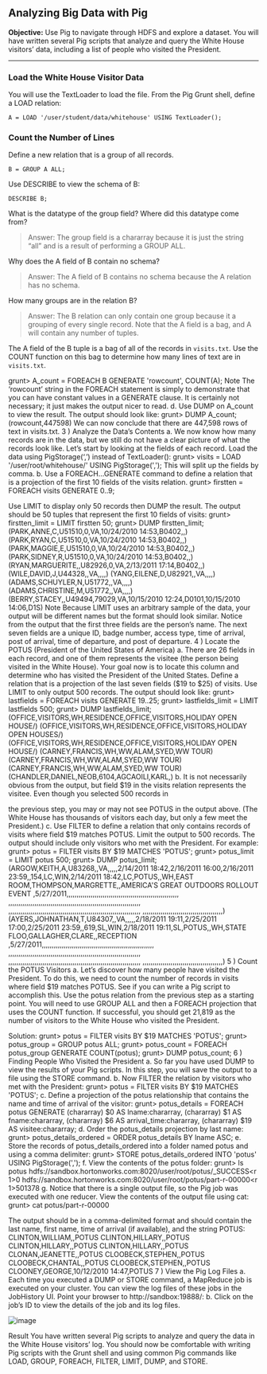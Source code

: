 ## Analyzing Big Data with Pig

**Objective:** Use Pig to navigate through HDFS and explore a dataset. You will have written several Pig scripts that analyze and query the White House visitors’ data, including a list of
people who visited the President.

---

### Load the White House Visitor Data

You will use the TextLoader to load the file. From the Pig Grunt
shell, define a LOAD relation:

```
A = LOAD '/user/student/data/whitehouse' USING TextLoader();
```

### Count the Number of Lines

Define a new relation that is a group of all records.

```
B = GROUP A ALL;
```

Use DESCRIBE to view the schema of B:

```
DESCRIBE B;
```

What is the datatype of the group field? 
Where did this datatype come from? 

> Answer: The group field is a chararray because it is just the string “all”
and is a result of performing a GROUP ALL.

Why does the A field of B contain no schema? 

> Answer: The A field of B contains no schema because the A relation has
no schema.

How many groups are in the relation B? 

> Answer: The B relation can only contain one group because it a
grouping of every single record. Note that the A field is a bag, and A will
contain any number of tuples.

The A field of the B tuple is a bag of all of the records in `visits.txt`. Use the
COUNT function on this bag to determine how many lines of text are in
`visits.txt`.

grunt> A_count = FOREACH B GENERATE 'rowcount', COUNT(A);
Note
The ‘rowcount’ string in the FOREACH statement is simply to demonstrate
that you can have constant values in a GENERATE clause. It is certainly not
necessary; it just makes the output nicer to read.
d. Use DUMP on A_count to view the result. The output should look like:
grunt> DUMP A_count;
(rowcount,447598)
We can now conclude that there are 447,598 rows of text in visits.txt.
3 ) Analyze the Data’s Contents
a. We now know how many records are in the data, but we still do not have
a clear picture of what the records look like. Let’s start by looking at the
fields of each record. Load the data using PigStorage(‘,’) instead of
TextLoader():
grunt> visits = LOAD '/user/root/whitehouse/' USING
PigStorage(',');
This will split up the fields by comma.
b. Use a FOREACH...GENERATE command to define a relation that is a
projection of the first 10 fields of the visits relation.
grunt> firstten = FOREACH visits GENERATE $0..$9;

Use LIMIT to display only 50 records then DUMP the result.
The output should be 50 tuples that represent the first 10 fields of visits:
grunt> firstten_limit = LIMIT firstten 50;
grunt> DUMP firstten_limit;
(PARK,ANNE,C,U51510,0,VA,10/24/2010 14:53,B0402,,)
(PARK,RYAN,C,U51510,0,VA,10/24/2010 14:53,B0402,,)
(PARK,MAGGIE,E,U51510,0,VA,10/24/2010 14:53,B0402,,)
(PARK,SIDNEY,R,U51510,0,VA,10/24/2010 14:53,B0402,,)
(RYAN,MARGUERITE,,U82926,0,VA,2/13/2011 17:14,B0402,,)
(WILE,DAVID,J,U44328,,VA,,,,)
(YANG,EILENE,D,U82921,,VA,,,,)
(ADAMS,SCHUYLER,N,U51772,,VA,,,,)
(ADAMS,CHRISTINE,M,U51772,,VA,,,,)
(BERRY,STACEY,,U49494,79029,VA,10/15/2010 12:24,D0101,10/15/2010
14:06,D1S)
Note
Because LIMIT uses an arbitrary sample of the data, your output will be
different names but the format should look similar.
Notice from the output that the first three fields are the person’s name.
The next seven fields are a unique ID, badge number, access type, time
of arrival, post of arrival, time of departure, and post of departure.
4 ) Locate the POTUS (President of the United States of America)
a. There are 26 fields in each record, and one of them represents the visitee
(the person being visited in the White House). Your goal now is to locate
this column and determine who has visited the President of the United
States. Define a relation that is a projection of the last seven fields ($19
to $25) of visits. Use LIMIT to only output 500 records. The output should
look like:
grunt> lastfields = FOREACH visits GENERATE $19..$25;
grunt> lastfields_limit = LIMIT lastfields 500;
grunt> DUMP lastfields_limit;
(OFFICE,VISITORS,WH,RESIDENCE,OFFICE,VISITORS,HOLIDAY OPEN HOUSE/)
(OFFICE,VISITORS,WH,RESIDENCE,OFFICE,VISITORS,HOLIDAY OPEN
HOUSES/)
(OFFICE,VISITORS,WH,RESIDENCE,OFFICE,VISITORS,HOLIDAY OPEN HOUSE/)
(CARNEY,FRANCIS,WH,WW,ALAM,SYED,WW TOUR)
(CARNEY,FRANCIS,WH,WW,ALAM,SYED,WW TOUR)
(CARNEY,FRANCIS,WH,WW,ALAM,SYED,WW TOUR)
(CHANDLER,DANIEL,NEOB,6104,AGCAOILI,KARL,)
b. It is not necessarily obvious from the output, but field $19 in the visits
relation represents the visitee. Even though you selected 500 records in

the previous step, you may or may not see POTUS in the output above.
(The White House has thousands of visitors each day, but only a few
meet the President.)
c. Use FILTER to define a relation that only contains records of visits where
field $19 matches POTUS. Limit the output to 500 records.
The output should include only visitors who met with the President. For
example:
grunt> potus = FILTER visits BY $19 MATCHES 'POTUS';
grunt> potus_limit = LIMIT potus 500;
grunt> DUMP potus_limit;
(ARGOW,KEITH,A,U83268,,VA,,,,,2/14/2011 18:42,2/16/2011
16:00,2/16/2011 23:59,,154,LC,WIN,2/14/2011
18:42,LC,POTUS,,WH,EAST ROOM,THOMPSON,MARGRETTE,,AMERICA'S GREAT
OUTDOORS ROLLOUT EVENT
,5/27/2011,,,,,,,,,,,,,,,,,,,,,,,,,,,,,,,,,,,,,,,,,,,,,,,,,,,,,,,,
,,,,,,,,,,,,,,,,,,,,,,,,,,,,,,,,,,,,,,,,,,,,,,,,,,,,,,,,,,,,,,,,,,
,,,,,,,,,,,,,,,,,,,,,,,,,,,,,,,,,,,,,,,,,,,,,,,,,,,,,,,,,,,,,,,,,,
,,,,,,,,,,,,,,,,,,,,,,,,,,,,,,,,,,,,,,,,)
(AYERS,JOHNATHAN,T,U84307,,VA,,,,,2/18/2011 19:11,2/25/2011
17:00,2/25/2011 23:59,,619,SL,WIN,2/18/2011
19:11,SL,POTUS,,WH,STATE FLOO,GALLAGHER,CLARE,,RECEPTION
,5/27/2011,,,,,,,,,,,,,,,,,,,,,,,,,,,,,,,,,,,,,,,,,,,,,,,,,,,,,,,,
,,,,,,,,,,,,,,,,,,,,,,,,,,,,,,,,,,,,,,,,,,,,,,,,,,,,,,,,,,,,,,,,,,
,,,,,,,,,,,,,,,,,,,,,,,,,,,,,,,,,,,,,,,,,,,,,,,,,,,,,,,,,,,,,,,,,,
,,,,,,,,,,,,,,,,,,,,,,,,,,,,,,,,,,,,,,,,)
5 ) Count the POTUS Visitors
a. Let’s discover how many people have visited the President. To do this,
we need to count the number of records in visits where field $19
matches POTUS. See if you can write a Pig script to accomplish this. Use
the potus relation from the previous step as a starting point. You will
need to use GROUP ALL and then a FOREACH projection that uses the COUNT
function.
If successful, you should get 21,819 as the number of visitors to the
White House who visited the President.

Solution:
grunt> potus = FILTER visits BY $19 MATCHES 'POTUS';
grunt> potus_group = GROUP potus ALL;
grunt> potus_count = FOREACH potus_group GENERATE COUNT(potus);
grunt> DUMP potus_count;
6 ) Finding People Who Visited the President
a. So far you have used DUMP to view the results of your Pig scripts. In this
step, you will save the output to a file using the STORE command.
b. Now FILTER the relation by visitors who met with the President:
grunt> potus = FILTER visits BY $19 MATCHES 'POTUS';
c. Define a projection of the potus relationship that contains the name and
time of arrival of the visitor:
grunt> potus_details = FOREACH potus GENERATE
(chararray) $0 AS lname:chararray,
(chararray) $1 AS fname:chararray,
(chararray) $6 AS arrival_time:chararray,
(chararray) $19 AS visitee:chararray;
d. Order the potus_details projection by last name:
grunt> potus_details_ordered = ORDER potus_details BY lname ASC;
e. Store the records of potus_details_ordered into a folder named potus
and using a comma delimiter:
grunt> STORE potus_details_ordered INTO 'potus' USING
PigStorage(',');
f. View the contents of the potus folder:
grunt> ls potus
hdfs://sandbox.hortonworks.com:8020/user/root/potus/_SUCCESS<r 1>0
hdfs://sandbox.hortonworks.com:8020/user/root/potus/part-r-00000<r
1>501378
g. Notice that there is a single output file, so the Pig job was executed with
one reducer. View the contents of the output file using cat:
grunt> cat potus/part-r-00000

The output should be in a comma-delimited format and should contain
the last name, first name, time of arrival (if available), and the string
POTUS:
CLINTON,WILLIAM,,POTUS
CLINTON,HILLARY,,POTUS
CLINTON,HILLARY,,POTUS
CLINTON,HILLARY,,POTUS
CLONAN,JEANETTE,,POTUS
CLOOBECK,STEPHEN,,POTUS
CLOOBECK,CHANTAL,,POTUS
CLOOBECK,STEPHEN,,POTUS
CLOONEY,GEORGE,10/12/2010 14:47,POTUS
7 ) View the Pig Log Files
a. Each time you executed a DUMP or STORE command, a MapReduce job is
executed on your cluster.
You can view the log files of these jobs in the JobHistory UI. Point your
browser to http://sandbox:19888/:
b. Click on the job’s ID to view the details of the job and its log files.

![image](https://user-images.githubusercontent.com/558905/55203355-6950d380-51a1-11e9-8351-7044f35853d7.png)

Result
You have written several Pig scripts to analyze and query the data in the White House
visitors’ log. You should now be comfortable with writing Pig scripts with the Grunt
shell and using common Pig commands like LOAD, GROUP, FOREACH, FILTER, LIMIT,
DUMP, and STORE.

